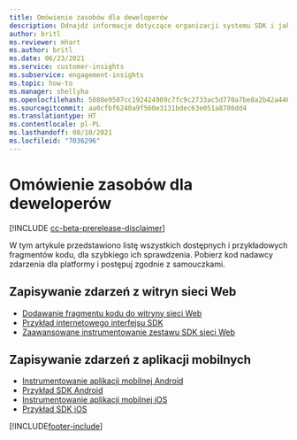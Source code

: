 ```yaml
---
title: Omówienie zasobów dla deweloperów
description: Odnajdź informacje dotyczące organizacji systemu SDK i jak je używać.
author: britl
ms.reviewer: mhart
ms.author: britl
ms.date: 06/23/2021
ms.service: customer-insights
ms.subservice: engagement-insights
ms.topic: how-to
ms.manager: shellyha
ms.openlocfilehash: 5880e9507cc192424989c7fc9c2733ac5d770a7be8a2b42a446ffd8681fa7612
ms.sourcegitcommit: aa0cfbf6240a9f560e3131bdec63e051a8786dd4
ms.translationtype: HT
ms.contentlocale: pl-PL
ms.lasthandoff: 08/10/2021
ms.locfileid: "7036296"
---
```

# <a name="developer-resources-overview"></a>Omówienie zasobów dla deweloperów

[!INCLUDE [cc-beta-prerelease-disclaimer](includes/cc-beta-prerelease-disclaimer.md)]

W tym artykule przedstawiono listę wszystkich dostępnych i przykładowych fragmentów kodu, dla szybkiego ich sprawdzenia. Pobierz kod nadawcy zdarzenia dla platformy i postępuj zgodnie z samouczkami. 

## <a name="capture-events-from-websites"></a>Zapisywanie zdarzeń z witryn sieci Web

- [Dodawanie fragmentu kodu do witryny sieci Web](instrument-website.md)
- [Przykład internetowego interfejsu SDK](websdk-sample.md)
- [Zaawansowane instrumentowanie zestawu SDK sieci Web](advanced-SDK-implementation.md)

## <a name="capture-events-from-mobile-apps"></a>Zapisywanie zdarzeń z aplikacji mobilnych

- [Instrumentowanie aplikacji mobilnej Android](get-started-android.md)
- [Przykład SDK Android](androidsdk-sample.md)
- [Instrumentowanie aplikacji mobilnej iOS](get-started-ios.md)
- [Przykład SDK iOS](iossdk-sample.md)

[!INCLUDE[footer-include](../includes/footer-banner.md)]